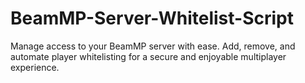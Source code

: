 # BeamMP-Server-Whitelist-Script
Manage access to your BeamMP server with ease. Add, remove, and automate player whitelisting for a secure and enjoyable multiplayer experience.
